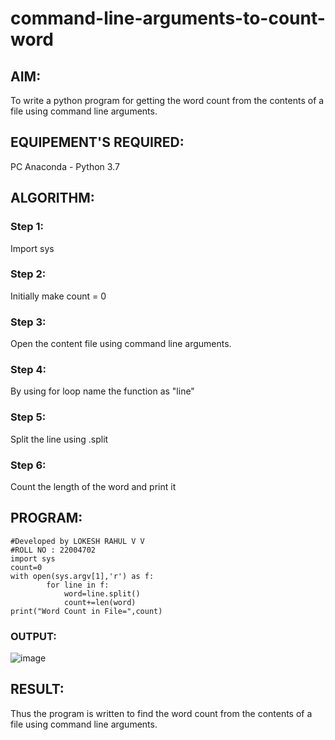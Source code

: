 # command-line-arguments-to-count-word
## AIM:
To write a python program for getting the word count from the contents of a file using command line arguments.
## EQUIPEMENT'S REQUIRED: 
PC
Anaconda - Python 3.7
## ALGORITHM: 
### Step 1:
Import sys
### Step 2: 
 Initially make count = 0
### Step 3: 
Open the content file using command line arguments.
### Step 4:  
By using for loop name the function as "line"
### Step 5: 
Split the line using .split
### Step 6: 
Count the length of the word and print it
## PROGRAM:
```
#Developed by LOKESH RAHUL V V
#ROLL NO : 22004702
import sys
count=0
with open(sys.argv[1],'r') as f:
        for line in f:
            word=line.split()
            count+=len(word)
print("Word Count in File=",count)
```
### OUTPUT:
![image](https://user-images.githubusercontent.com/118423842/214001528-7757efbf-7318-4b82-9b70-f945439e89de.png)

## RESULT:
Thus the program is written to find the word count from the contents of a file using command line arguments.
